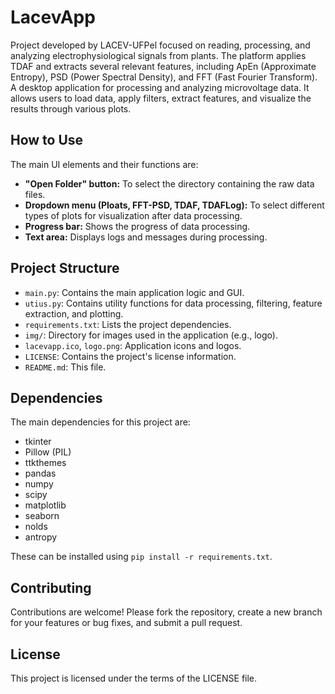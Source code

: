 # LacevApp
Project developed by LACEV-UFPel focused on reading, processing, and analyzing electrophysiological signals from plants. The platform applies TDAF  and extracts several relevant features, including ApEn (Approximate Entropy), PSD (Power Spectral Density), and FFT (Fast Fourier Transform).
A desktop application for processing and analyzing microvoltage data. It allows users to load data, apply filters, extract features, and visualize the results through various plots.

## How to Use

The main UI elements and their functions are:

*   **"Open Folder" button:** To select the directory containing the raw data files.
*   **Dropdown menu (Ploats, FFT-PSD, TDAF, TDAFLog):** To select different types of plots for visualization after data processing.
*   **Progress bar:** Shows the progress of data processing.
*   **Text area:** Displays logs and messages during processing.

## Project Structure

*   `main.py`: Contains the main application logic and GUI.
*   `utius.py`: Contains utility functions for data processing, filtering, feature extraction, and plotting.
*   `requirements.txt`: Lists the project dependencies.
*   `img/`: Directory for images used in the application (e.g., logo).
*   `lacevapp.ico`, `logo.png`: Application icons and logos.
*   `LICENSE`: Contains the project's license information.
*   `README.md`: This file.

## Dependencies

The main dependencies for this project are:

*   tkinter
*   Pillow (PIL)
*   ttkthemes
*   pandas
*   numpy
*   scipy
*   matplotlib
*   seaborn
*   nolds
*   antropy

These can be installed using `pip install -r requirements.txt`.

## Contributing

Contributions are welcome! Please fork the repository, create a new branch for your features or bug fixes, and submit a pull request.

## License

This project is licensed under the terms of the LICENSE file.
